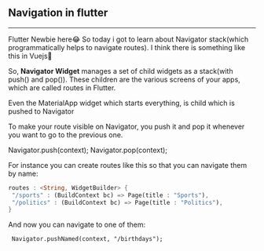 ## Navigation in flutter
---------------

Flutter Newbie here😂 So today i got to learn about Navigator stack(which programmatically helps to navigate routes). I think there is something like this in Vuejs🤔

So, <b>Navigator Widget</b> manages a set of child widgets as a stack(with push() and pop()).
These children are the various screens of your apps, which are called routes in Flutter.

Even the MaterialApp widget which starts everything, is child which is pushed to Navigator

To make your route visible on Navigator, you push it and pop it whenever you want to go
to the previous one.

Navigator.push(context);
Navigator.pop(context);

For instance you can create routes like this so that you can navigate them by name:

```dart
routes : <String, WidgetBuilder> {
 "/sports" : (BuildContext bc) => Page(title : "Sports"),
 "/politics" : (BuildContext bc) => Page(title : "Politics"),
}
```

And now you can navigate to one of them:
 
 ``` Navigator.pushNamed(context, "/birthdays");```
